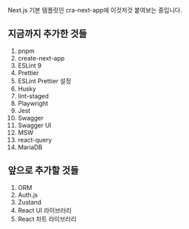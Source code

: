 Next.js 기본 템플릿인 cra-next-app에 이것저것 붙여보는 중입니다.

## 지금까지 추가한 것들
1. pnpm
2. create-next-app
3. ESLint 9
4. Prettier
5. ESLint Prettier 설정
6. Husky
7. lint-staged
8. Playwright
9. Jest
10. Swagger
11. Swagger UI
12. MSW
13. react-query
14. MariaDB

## 앞으로 추가할 것들
1. ORM
2. Auth.js
3. Zustand
4. React UI 라이브러리
5. React 차트 라이브러리